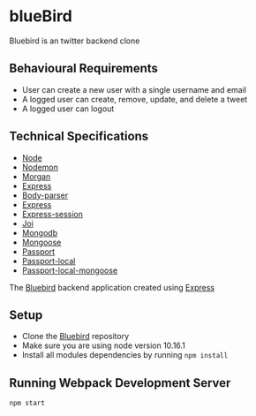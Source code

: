 # blueBird

Bluebird is an twitter backend clone

## Behavioural Requirements

- User can create a new user with a single username and email
- A logged user can create, remove, update, and delete a tweet
- A logged user can logout

## Technical Specifications

- [Node](https://nodejs.org/en/)
- [Nodemon](https://www.npmjs.com/package/nodemon)
- [Morgan](https://www.npmjs.com/package/morgan)
- [Express](https://expressjs.com/)
- [Body-parser](https://www.npmjs.com/package/body-parser)
- [Express](https://expressjs.com/)
- [Express-session](http://expressjs.com/en/resources/middleware/session.html)
- [Joi](https://www.npmjs.com/package/joi)
- [Mongodb](https://www.mongodb.com/)
- [Mongoose](https://mongoosejs.com/)
- [Passport](http://www.passportjs.org/)
- [Passport-local](https://www.npmjs.com/package/passport-local)
- [Passport-local-mongoose](https://www.npmjs.com/package/passport-local-mongoose)

The [Bluebird](https://github.com/Jgabriel88/blueBird) backend application created using [Express](https://expressjs.com/)

## Setup

- Clone the [Bluebird](https://github.com/Jgabriel88/blueBird) repository
- Make sure you are using node version 10.16.1
- Install all modules dependencies by running `npm install`

## Running Webpack Development Server

```
npm start
```
